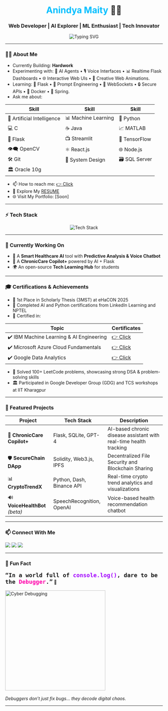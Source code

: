 <h1 align="center"><span style="color:#00BFFF;">Anindya Maity</span> 👨‍💻 </h1>
<h3 align="center"> Web Developer | AI Explorer | ML Enthusiast | Tech Innovator</h3>

<p align="center">
  <img src="https://readme-typing-svg.demolab.com?font=Fira+Code&size=24&pause=1000&color=9400D3&center=true&vCenter=true&width=435&lines=Welcome+to+My+Digital+Space!;Building+Future+Tech+Today" alt="Typing SVG" />
</p>

---

### 🙋‍♂️ About Me

- Currently Building: **Hardwork**
- Experimenting with: 🤖 AI Agents • 🎙️ Voice Interfaces • 📊 Realtime Flask Dashboards • 🌐 Interactive Web UIs • 🎨 Creative Web Animations.
- Learning: 🧪 Flask • 🧠 Prompt Engineering • 🔗 WebSockets • 🔒 Secure APIs • 🐳 Docker • 🌿 Spring.
- Ask me about:
  
| Skill                          | Skill                    | Skill                    |
|-------------------------------|--------------------------|--------------------------|
| 🤖 Artificial Intelligence  | 📊 Machine Learning    | 🐍 Python              |
| 💻 C                        | ☕ Java                 | 📈 MATLAB              |
| 🧪 Flask                    | 📺 Streamlit           | 🔢 TensorFlow          |
| 👁️‍🗨️ OpenCV               | ⚛️ React.js           | 🌐 Node.js             |
| 🛠️ Git                     | 🧩 System Design       | 🗃️ SQL Server         |
| 🏛️ Oracle 10g              |                          |                          |


- 📫 How to reach me: [👉 Click](mailto:anindyamaity2004@gmail.com)
- 📄 Explore My [RESUME](https://drive.google.com/file/d/1vZUldNMKYTDbJcapcxIeS8u1nxjNxgRm/view?usp=sharing)
- 🌐 Visit My Portfolio: [Soon]

---

### ⚡ Tech Stack

<p align="center">
  <img src="https://skillicons.dev/icons?i=python,c,cpp,java,flask,git,github,vscode,linux,postgres,html,css,js,bootstrap" alt="Tech Stack" />
</p>

---


### 🎯 Currently Working On
- 🔬 A **Smart Healthcare AI** tool with **Predictive Analysis & Voice Chatbot**
- 🧠 A **ChronicCare Copilot+** powered by AI + Flask
- 🌍 An open-source **Tech Learning Hub** for students

---

### 🎓 Certifications & Achievements
- 🥇 1st Place in Scholarly Thesis (3MST) at eHaCON 2025
- 🧠 Completed AI and Python certifications from LinkedIn Learning and NPTEL
- 🧾 Certified in:

| Topic                             | Certificates                |
|----------------------------------|-----------------------------|
| ✔️ IBM Machine Learning & AI Engineering | [👉 Click](#)           |
| ✔️ Microsoft Azure Cloud Fundamentals   | [👉 Click](#)           |
| ✔️ Google Data Analytics                | [👉 Click](#)           |

- 🧩 Solved 100+ LeetCode problems, showcasing strong DSA & problem-solving skills
- 🏛️ Participated in Google Developer Group (GDG) and TCS workshops at IIT Kharagpur

---

### 📂 Featured Projects

| Project | Tech Stack | Description |
|--------|-------------|-------------|
| 🧠 **ChronicCare Copilot+** | Flask, SQLite, GPT-4 | AI-based chronic disease assistant with real-time health tracking |
| 🛡️ **SecureChain DApp** | Solidity, Web3.js, IPFS | Decentralized File Security and Blockchain Sharing |
| 📊 **CryptoTrendX** | Python, Dash, Binance API | Real-time crypto trend analytics and visualizations |
| 🔊 **VoiceHealthBot** *(beta)* | SpeechRecognition, OpenAI | Voice-based health recommendation chatbot |

---

### 📫 Connect With Me

<p>
  <a href="mailto:anindyamaity2004@gmail.com"><img src="https://img.shields.io/badge/email-D14836?style=for-the-badge&logo=gmail&logoColor=white" /></a>
  <a href="https://www.linkedin.com/in/anindya-maity-1744b9258/"><img src="https://img.shields.io/badge/LinkedIn-blue?style=for-the-badge&logo=linkedin&logoColor=white" /></a>



  <a href="https://www.instagram.com/__anindya1__?igsh=MWx4Nzd5cTlvb3Rhcw==" target="_blank">
  <img src="https://img.shields.io/badge/Instagram-FFC0CB?style=for-the-badge&logo=instagram&logoColor=black" />
</a>
</p>

---


### 🐙 Fun Fact
<p>
<code style="font-size: 18px; font-weight: bold;">“In a world full of <span style='color:#a200ff;'>console.log()</span>, dare to be the <span style='color:#FF00AA;'>Debugger</span>.”</code> 🐞
<br/><br/>
<img src="https://media.giphy.com/media/f3iwJFOVOwuy7K6FFw/giphy.gif" width="320" alt="Cyber Debugging" />
<br/><br/>
<i>Debuggers don’t just fix bugs... they decode digital chaos.</i>
</div>
</p>


---
